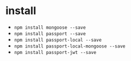 # install
- `npm install mongoose --save`
- `npm install passport --save`
- `npm install passport-local --save`
- `npm install passport-local-mongoose --save`
- `npm install passport-jwt --save`

